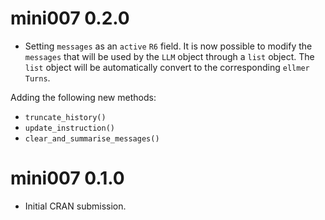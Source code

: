 # mini007 0.2.0

- Setting `messages` as an `active` `R6` field. It is now possible to modify the `messages` that will be used by the `LLM` object through a `list` object. The `list` object will be automatically convert to the corresponding `ellmer` `Turns`. 

Adding the following new methods: 
- `truncate_history()`
- `update_instruction()`
- `clear_and_summarise_messages()`



# mini007 0.1.0

* Initial CRAN submission.
